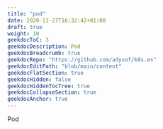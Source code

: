 ```yaml
---
title: "pod"
date: 2020-11-27T16:32:42+01:00
draft: true
weight: 10
geekdocToC: 3
geekdocDescription: Pod
geekdocBreadcrumb: true
geekdocRepo: "https://github.com/adysof/k8s.es"
geekdocEditPath: "blob/main/content"
geekdocFlatSection: true
geekdocHidden: false
geekdocHiddenTocTree: true
geekdocCollapseSection: true
geekdocAnchor: true
---
```


Pod